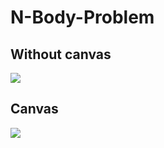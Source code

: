 # N-Body-Problem

## Without canvas
<img src='https://user-images.githubusercontent.com/65621247/125457307-a25136fb-8546-421b-b59d-11a3f3947784.mp4' align='center'>

## Canvas
<img src='https://user-images.githubusercontent.com/65621247/125457344-4d6939a4-a4a8-41de-b685-67b32be31de6.mp4' align='center'>
